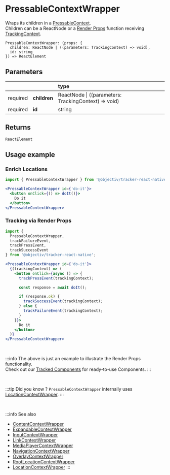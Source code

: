 # PressableContextWrapper

Wraps its children in a [PressableContext](/taxonomy/reference/location-contexts/PressableContext.md).  
Children can be a ReactNode or a [Render Props](https://reactjs.org/docs/render-props.html#using-props-other-than-render) function receiving [TrackingContext](/tracking/react-native/api-reference/common/providers/TrackingContext.md).

```tsx
PressableContextWrapper: (props: {
  children: ReactNode | ((parameters: TrackingContext) => void),
  id: string
}) => ReactElement
```

## Parameters
|          |              | type                                                     |
|:--------:|:-------------|:---------------------------------------------------------|
| required | **children** | ReactNode &vert; ((parameters: TrackingContext) => void) |
| required | **id**       | string                                                   |

## Returns
`ReactElement`

## Usage example

### Enrich Locations

```jsx
import { PressableContextWrapper } from '@objectiv/tracker-react-native';
```

```jsx
<PressableContextWrapper id={'do-it'}>
  <button onClick={() => doIt()}>
    Do it
  </button>
</PressableContextWrapper>
```

### Tracking via Render Props

```jsx
import { 
  PressableContextWrapper,
  trackFailureEvent,
  trackPressEvent,
  trackSuccessEvent
} from '@objectiv/tracker-react-native';
```

```jsx
<PressableContextWrapper id={'do-it'}>
  {(trackingContext) => (
    <button onClick={async () => {
      trackPressEvent(trackingContext);

      const response = await doIt();

      if (response.ok) {
        trackSuccessEvent(trackingContext);
      } else {
        trackFailureEvent(trackingContext);
      }
    }}>
      Do it
    </button>
  )}
</PressableContextWrapper>
```

<br />

:::info
The above is just an example to illustrate the Render Props functionality.   
Check out our [Tracked Components](/tracking/react-native/api-reference/trackedComponents/overview.md) for ready-to-use Components. 
:::

<br />

:::tip Did you know ?
`PressableContextWrapper` internally uses [LocationContextWrapper](/tracking/react-native/api-reference/locationWrappers/LocationContextWrapper.md).
:::

<br />

:::info See also
- [ContentContextWrapper](/tracking/react-native/api-reference/locationWrappers/ContentContextWrapper.md)
- [ExpandableContextWrapper](/tracking/react-native/api-reference/locationWrappers/ExpandableContextWrapper.md)
- [InputContextWrapper](/tracking/react-native/api-reference/locationWrappers/InputContextWrapper.md)
- [LinkContextWrapper](/tracking/react-native/api-reference/locationWrappers/LinkContextWrapper.md)
- [MediaPlayerContextWrapper](/tracking/react-native/api-reference/locationWrappers/MediaPlayerContextWrapper.md)
- [NavigationContextWrapper](/tracking/react-native/api-reference/locationWrappers/NavigationContextWrapper.md)
- [OverlayContextWrapper](/tracking/react-native/api-reference/locationWrappers/OverlayContextWrapper.md)
- [RootLocationContextWrapper](/tracking/react-native/api-reference/locationWrappers/RootLocationContextWrapper.md)
- [LocationContextWrapper](/tracking/react-native/api-reference/locationWrappers/LocationContextWrapper.md)
:::
